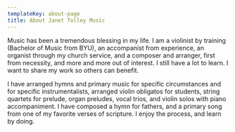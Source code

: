 ```yaml
---
templateKey: about-page
title: About Janet Tolley Music
---
```

Music has been a tremendous blessing in my life.  I am a violinist by training (Bachelor of Music from BYU), an accompanist from experience, an organist through my church service, and a composer and arranger, first from necessity, and more and more out of interest.  I still have a lot to learn.  I want to share my work so others can benefit.  

I have arranged hymns and primary music for specific circumstances and for specific instrumentalists, arranged violin obligatos for students, string quartets for prelude, organ preludes, vocal trios, and violin solos with piano accompaniment.  I have composed a hymn for fathers, and a primary song from one of my favorite verses of scripture.  I enjoy the process, and learn by doing.
